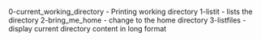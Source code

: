 0-current_working_directory - Printing working directory
1-listit - lists the directory
2-bring_me_home - change to the home directory
3-listfiles - display current directory content in long format
